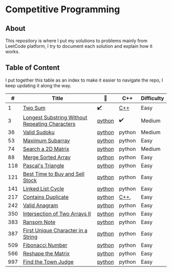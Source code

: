 # Competitive Programming

## About

This repository is where I put my solutions to problems mainly from LeetCode platform,
I try to document each solution and explain how it works.

## Table of Content

I put together this table as an index to make it easier to navigate the repo,
I keep updating it along the way.

| #   | Title                                                                                                                          | 🐍                                                                                                          | C++                                                   | Difficulty |
| --- | ------------------------------------------------------------------------------------------------------------------------------ | ----------------------------------------------------------------------------------------------------------- | ----------------------------------------------------- | ---------- |
| 1   | [Two Sum](https://leetcode.com/problems/two-sum/)                                                                              | [:heavy_check_mark:](./python/twoSum/TwoSum.py)                                                                         | [C++](./cpp/twoSum/TwoSum.cpp)                        | Easy       |
| 3   | [Longest Substring Without Repeating Characters](https://leetcode.com/problems/longest-substring-without-repeating-characters) | [python](./python/longestSubstringWithoutRepeatingCharacters/LongestSubstringWithoutRepeatingCharacters.py) | :heavy_check_mark:                                                 | Medium     |
| 36  | [Valid Sudoku](https://leetcode.com/problems/valid-sudoku)                                                                     | [python](./python/validSudoku/ValidSudoku.py)                                                               | python                                                | Medium     |
| 53  | [Maximum Subarray](https://leetcode.com/problems/maximum-subarray)                                                             | [python](./python/maximumSubarray/MaximumSubarray.py)                                                       | python                                                | Easy       |
| 74  | [Search a 2D Matrix](https://leetcode.com/problems/search-a-2d-matrix)                                                         | [python](./python/searchA2dMatrix/SearchA2dMatrix.py)                                                       | python                                                | Medium     |
| 88  | [Merge Sorted Array](https://leetcode.com/problems/merge-sorted-array)                                                         | [python](./python/mergeSortedArray/MergeSortedArray.py)                                                     | python                                                | Easy       |
| 118 | [Pascal's Triangle](https://leetcode.com/problems/pascals-triangle)                                                            | [python](./python/pascalsTriangle/PascalsTriangle.py)                                                       | python                                                | Easy       |
| 121 | [Best Time to Buy and Sell Stock](https://leetcode.com/problems/best-time-to-buy-and-sell-stock/)                              | [python](./python/bestTimeToBuyAndSellStock/BestTimeToBuyAndSellStock.py)                                   | python                                                | Easy       |
| 141 | [Linked List Cycle](https://leetcode.com/problems/linked-list-cycle)                                                           | [python](./python/linkedListCycle/LinkedListCycle.py)                                                       | python                                                | Easy       |
| 217 | [Contains Duplicate](https://leetcode.com/problems/contains-duplicate)                                                         | [python](./python/containsDuplicate/ContainsDuplicate.py)                                                   | [C++](./cpp/containsDuplicate/ContainsDuplicate.cpp), | Easy       |
| 242 | [Valid Anagram](https://leetcode.com/problems/valid-anagram)                                                                   | [python](./python/validAnagram/ValidAnagram.py)                                                             | python                                                | Easy       |
| 350 | [Intersection of Two Arrays II](https://leetcode.com/problems/intersection-of-two-arrays-ii)                                   | [python](./python/intersectionOfTwoArraysIi/IntersectionOfTwoArraysIi.py)                                   | python                                                | Easy       |
| 383 | [Ransom Note](https://leetcode.com/problems/ransom-note)                                                                       | [python](./python/ransomNote/RansomNote.py)                                                                 | python                                                | Easy       |
| 387 | [First Unique Character in a String](https://leetcode.com/problems/first-unique-character-in-a-string)                         | [python](./python/firstUniqueCharacterInAString/FirstUniqueCharacterInAString.py)                           | python                                                | Easy       |
| 509 | [Fibonacci Number](https://leetcode.com/problems/fibonacci-number)                                                             | [python](./python/fibonacciNumber/FibonacciNumber.py)                                                       | python                                                | Easy       |
| 566 | [Reshape the Matrix](https://leetcode.com/problems/reshape-the-matrix)                                                         | [python](./python/reshapeTheMatrix/ReshapeTheMatrix.py)                                                     | python                                                | Easy       |
| 997 | [Find the Town Judge](https://leetcode.com/problems/find-the-town-judge)                                                       | [python](./python/findTheTownJudge/FindTheTownJudge.py)                                                     | python                                                | Easy       |
